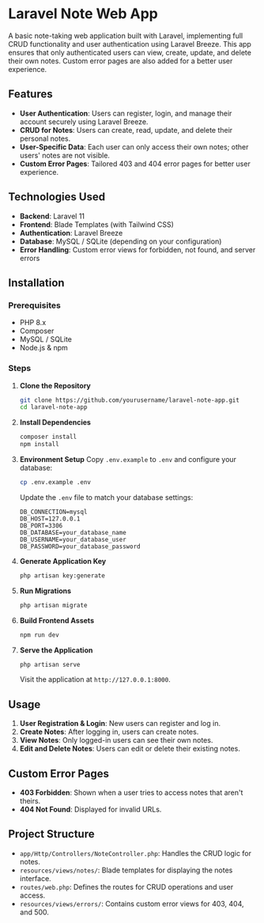 # Laravel Note Web App

A basic note-taking web application built with Laravel, implementing full CRUD functionality and user authentication using Laravel Breeze. This app ensures that only authenticated users can view, create, update, and delete their own notes. Custom error pages are also added for a better user experience.

## Features

- **User Authentication**: Users can register, login, and manage their account securely using Laravel Breeze.
- **CRUD for Notes**: Users can create, read, update, and delete their personal notes.
- **User-Specific Data**: Each user can only access their own notes; other users' notes are not visible.
- **Custom Error Pages**: Tailored 403 and 404 error pages for better user experience.

## Technologies Used

- **Backend**: Laravel 11
- **Frontend**: Blade Templates (with Tailwind CSS)
- **Authentication**: Laravel Breeze
- **Database**: MySQL / SQLite (depending on your configuration)
- **Error Handling**: Custom error views for forbidden, not found, and server errors

## Installation

### Prerequisites
- PHP 8.x
- Composer
- MySQL / SQLite
- Node.js & npm

### Steps

1. **Clone the Repository**
   ```bash
   git clone https://github.com/yourusername/laravel-note-app.git
   cd laravel-note-app
   ```

2. **Install Dependencies**
   ```bash
   composer install
   npm install
   ```

3. **Environment Setup**
   Copy `.env.example` to `.env` and configure your database:
   ```bash
   cp .env.example .env
   ```
   Update the `.env` file to match your database settings:
   ```dotenv
   DB_CONNECTION=mysql
   DB_HOST=127.0.0.1
   DB_PORT=3306
   DB_DATABASE=your_database_name
   DB_USERNAME=your_database_user
   DB_PASSWORD=your_database_password
   ```

4. **Generate Application Key**
   ```bash
   php artisan key:generate
   ```

5. **Run Migrations**
   ```bash
   php artisan migrate
   ```

6. **Build Frontend Assets**
   ```bash
   npm run dev
   ```

7. **Serve the Application**
   ```bash
   php artisan serve
   ```

   Visit the application at `http://127.0.0.1:8000`.

## Usage

1. **User Registration & Login**: New users can register and log in.
2. **Create Notes**: After logging in, users can create notes.
3. **View Notes**: Only logged-in users can see their own notes.
4. **Edit and Delete Notes**: Users can edit or delete their existing notes.

## Custom Error Pages

- **403 Forbidden**: Shown when a user tries to access notes that aren't theirs.
- **404 Not Found**: Displayed for invalid URLs.

## Project Structure

- `app/Http/Controllers/NoteController.php`: Handles the CRUD logic for notes.
- `resources/views/notes/`: Blade templates for displaying the notes interface.
- `routes/web.php`: Defines the routes for CRUD operations and user access.
- `resources/views/errors/`: Contains custom error views for 403, 404, and 500.
